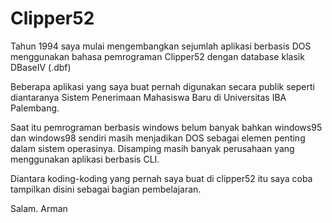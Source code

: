 # Clipper52

Tahun 1994 saya mulai mengembangkan sejumlah aplikasi berbasis DOS menggunakan bahasa pemrograman Clipper52 dengan database klasik DBaseIV (.dbf)

Beberapa aplikasi yang saya buat pernah digunakan secara publik seperti diantaranya  Sistem Penerimaan Mahasiswa Baru di Universitas IBA Palembang. 

Saat itu pemrograman berbasis windows belum banyak bahkan windows95 dan windows98 sendiri masih menjadikan DOS sebagai elemen penting dalam sistem operasinya. Disamping masih banyak perusahaan yang menggunakan aplikasi berbasis CLI.

Diantara koding-koding yang pernah saya buat di clipper52 itu saya coba tampilkan disini sebagai bagian pembelajaran.

Salam.
Arman
